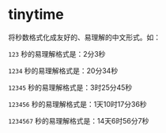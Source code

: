 tinytime
========

将秒数格式化成友好的、易理解的中文形式。如：

`123` 秒的易理解格式是：2分3秒 

`1234` 秒的易理解格式是：20分34秒 

`12345` 秒的易理解格式是：3时25分45秒 

`123456` 秒的易理解格式是：1天10时17分36秒 

`1234567` 秒的易理解格式是：14天6时56分7秒 
